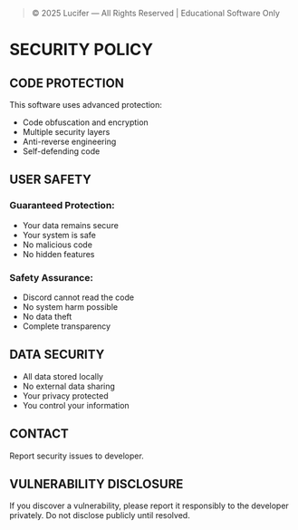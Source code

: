 > © 2025 Lucifer — All Rights Reserved | Educational Software Only

# SECURITY POLICY

## CODE PROTECTION
This software uses advanced protection:
- Code obfuscation and encryption  
- Multiple security layers  
- Anti-reverse engineering  
- Self-defending code  

## USER SAFETY
### Guaranteed Protection:
- Your data remains secure  
- Your system is safe  
- No malicious code  
- No hidden features  

### Safety Assurance:
- Discord cannot read the code  
- No system harm possible  
- No data theft  
- Complete transparency  

## DATA SECURITY
- All data stored locally  
- No external data sharing  
- Your privacy protected  
- You control your information  

## CONTACT
Report security issues to developer.

## VULNERABILITY DISCLOSURE
If you discover a vulnerability, please report it responsibly 
to the developer privately. Do not disclose publicly until resolved.
